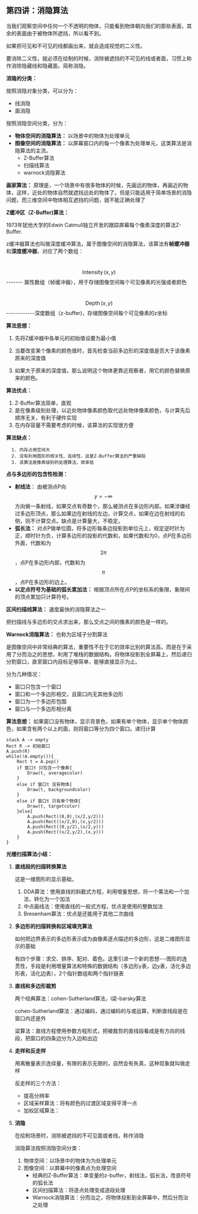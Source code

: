 ## 第四讲：消隐算法

当我们观察空间中任何一个不透明的物体，只能看到物体朝向我们的那些表面，其余的表面由于被物体所遮挡，所以看不到。

如果把可见和不可见的线都画出来，就会造成视觉的二义性。

要消除二义性，就必须在绘制的时候，消除被遮挡的不可见的线或者面，习惯上称作消除隐藏线和隐藏面，简称消隐。

**消隐的分类：**

按照消隐对象分类，可以分为：

* 线消隐
* 面消隐

按照消隐空间分类，分为：

* **物体空间的消隐算法：** 以场景中的物体为处理单元
* **图像空间的消隐算法：** 以屏幕窗口内的每一个像素为处理单元，这类算法是消隐算法的主流。
  * Z-Buffer算法
  * 扫描线算法
  * warnock消隐算法

**画家算法：** 原理是，一个场景中有很多物体的时候，先画远的物体，再画近的物体，这样，近处的物体自然就遮挡远处的物体了。但是只能适用于简单场景的消隐问题，而三维空间中物体相互遮挡的问题，就不能正确处理了

**Z缓冲区（Z-Buffer)算法：**

1973年犹他大学的Edwin Catmull独立开发的跟踪屏幕每个像素深度的算法Z-Buffer.

z缓冲器算法也叫做深度缓冲算法，属于图像空间的消隐算法，该算法有**帧缓冲器**和**深度缓冲器**，对应了两个数组：

​	$$\operatorname{Intensity}(x, y)$$ ------- 属性数组（帧缓冲器），用于存储图像空间每个可见像素的光强或者颜色

​	$$\operatorname{Depth}(x, y)$$ ------------深度数组（z-buffer)，存储图像空间每个可见像素的z坐标

**算法思想：**

 1. 先将Z缓冲器中各单元的初始值设置为最小值

 2. 当要改变某个像素的颜色值时，首先检查当前多边形的深度值是否大于该像素原来的深度值

 3. 如果大于原来的深度值，那么说明这个物体更靠近观察者，用它的颜色替换原来的颜色。

**算法优点：**

 1. Z-Buffer算法简单，直观
 2. 是在像素级别处理，以近处物体像素颜色取代远处物体像素颜色，与计算先后顺序无关，有利于硬件实现
 3. 在内存容量不需要考虑的时候，该算法的实现很方便

**算法缺点：**

      1. 内存占用空间大
      2. 没有利用图形的相关性、连续性，这是Z-Buffer算法的严重缺陷
      3. 该算法是像素级别的处理算法，效率低

**点与多边形的包含性检测：**

* **射线法**： 由被测点P向$$y = -\infty$$ 方向做一条射线，如果交点有奇数个，那么被测点在多边形内部。如果涉嫌经过多边形顶点，那么如果边在射线的左边，计算交点，如果在边在射线的右侧，则不计算交点。缺点是计算量大，不稳定。
* **弧长法：** 对点P做单位圆，将多边形每条边投影到单位元上，规定逆时针为正，顺时针为负，计算多边形的投影的代数和，如果代数和为0，点P在多边形外面，代数和为$$2\pi$$ ，点P在多边形内部，代数和为$$\pi$$ ，点P在多边形的边上。
* **以定点符号为基础的弧长累加法：** 根据顶点所在点P的坐标系的象限，象限间的顶点累加只计算符号。

   

**区间扫描线算法：** 速度最快的消隐算法之一

把扫描线与多边形的交点求出来，那么交点之间的像素的颜色是一样的。

**Warnock消隐算法：** 也称为区域子分割算法

是图像空间中非常经典的算法，重要性不在于它的效率比别的算法高，而是在于采用了分而治之的思想，利用了堆栈的数据结构。将物体投影到全屏幕上，然后递归分割窗口，直至窗口内目标足够简单，能够直接显示为止。

分为几种情况：

* 窗口只包含一个窗口
* 窗口和一个多边形相交，且窗口内无其他多边形
* 窗口为一个多边形包围
* 窗口与一个多边形相分离

**算法思想：** 如果窗口没有物体，显示背景色，如果有单个物体，显示单个物体颜色，如果含有两个以上的面，则将窗口等分为四个窗口。递归计算

```
stack A -> empty
Rect R -> 初始窗口
A.push(R)
while(!A.empty()){
    Rect t = A.pop()
    if 窗口t 只包含一个像素{
    	Draw(t, averagecolor)
    }
    else if 窗口t 没有物体{
    	Draw(t, backgroundcolor)
    }
    else if 窗口t 只有单个物体{
    	Draw(t, targetcolor)
    }else{
        A.push(Rect((0,0),(x/2,y/2)))
        A.push(Rect((x/2,0),(x,y/2)))
        A.push(Rect((0,y/2),(x/2,y)))
        A.push(Rect((x/2,y/2),(x,y)))
    }
}
```



**光栅扫描算法小结：**

1. **直线段的扫描转换算法**

   这是一维图形的显示基础，

   1. DDA算法：使用直线的斜截式方程，利用增量思想，将一个乘法和一个加法，转化为一个加法
   2. 中点画线法：使用直线的一般式方程，优点是使用的整数加法
   3. Bresenham算法：优点是还能用于其他二次曲线

2. **多边形的扫描转换和区域填充算法**

   如何把边界表示的多边形表示成为由像素逐点描述的多边形，这是二维图形显示的基础

   有四个步骤：求交、排序、配对、着色。这里引进一个新的思想---图形的连贯性，手段是利用增量算法和特殊的数据结构（多边形y表，边y表，活化多边形表，活化边表），2个指针数组和两个指针链表

3. **直线和多边形裁剪**

   两个经典算法：cohen-Sutherland算法，l梁-barsky算法

   cohen-Sutherland算法：通过编码，通过编码的与或运算，判断直线段是在窗口内还是外

   梁算法：直线方程使用参数方程形式，把被裁剪的直线段看成是有方向的线段，把窗口的四条边分为入边和出边

4. **走样和反走样**

   用离散量表示连续量，有限的表示无限的，自然会有失真，这种现象就叫做走样

   反走样的三个方法：

   * 提高分辨率
   * 区域采样算法：将有颜色的过渡区域变得平滑一点
   * 加权区域算法：

5. **消隐**

   在绘制场景时，消除被遮挡的不可见面或者线，称作消隐

   消隐算法按照消隐空间分类：

   1. 物体空间：以场景中的物体为为处理单元
   2. 图像空间：以屏幕中的像素点为处理空间
      * 经典的Z-Buffer算法：单变量的z-buffer，射线法，弧长法，改良符号的弧长法
      * 区间扫描算法：将逐点处理变成逐段处理
      * Warnock消隐算法：分而治之，将物体投影到全屏幕中，然后分而治之处理